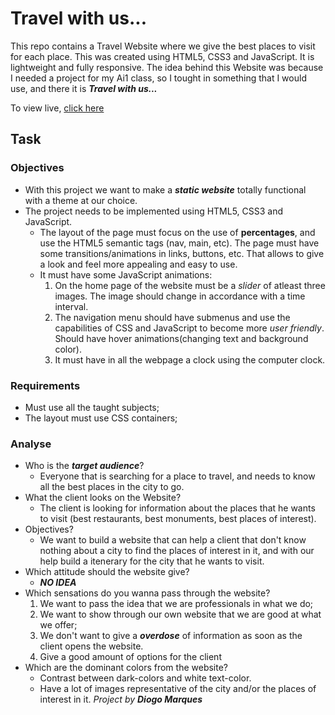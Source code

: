 # Travel with us...
This repo contains a Travel Website where we give the best places to visit for each place.  This  was created using HTML5, CSS3 and JavaScript. It is lightweight and fully responsive. 
The idea behind this Website was because I needed a project for my Ai1 class, so I tought in something that I would use, and there it is ***Travel with us...***  

To view live, [click here](http://www.diogomarques.tk/)
## Task
### Objectives
* With this project we want to make a ***static website*** totally functional with a theme at our choice.
* The project needs to be implemented using HTML5, CSS3 and JavaScript.
  * The layout of the page must focus on the use of **percentages**, and use the HTML5 semantic tags (nav, main, etc). The page must have some transitions/animations in links, buttons, etc. That allows to give a look and feel more appealing and easy to use.
  * It must have some JavaScript animations:  
	  1. On the home page of the website must be a *slider* of atleast three images. The image should change in accordance with a time interval.
	  2. The navigation menu should have submenus and use the capabilities of CSS and JavaScript to become more *user friendly*. Should have hover animations(changing text and background color).
	  3. It must have in all the webpage a clock using the computer clock.
### Requirements
* Must use all the taught subjects;
* The layout must use CSS containers;
### Analyse
* Who is the ***target audience***?
  * Everyone that is searching for a place to travel, and needs to know all the best places in the city to go.
* What the client looks on the Website?
  * The client is looking for information about the places that he wants to visit (best restaurants, best monuments, best places of interest).
* Objectives?
  * We want to build a website that can help a client that don't know nothing about a city to find the places of interest in it, and with our help build a itenerary for the city that he wants to visit. 
* Which attitude should the website give?
  * ***NO IDEA***
* Which sensations do you wanna pass through the website?
  1. We want to pass the idea that we are professionals in what we do;
  2. We want to show through our own website that we are good at what we offer;
  3. We don't want to give a ***overdose*** of information as soon as the client opens the website. 
  4. Give a good amount of options for the client
* Which are the dominant colors from the website?
  * Contrast between dark-colors and white text-color.
  * Have a lot of images representative of the city and/or the places of interest in it.
*Project by ***Diogo Marques****
